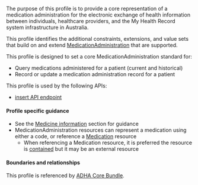 The purpose of this profile is to provide a core representation of a medication administration for the electronic exchange of health information between individuals, healthcare providers, and the My Health Record system infrastructure in Australia.

This profile identifies the additional constraints, extensions, and value sets that build on and extend [MedicationAdministration](http://hl7.org/fhir/R4/medicationadministration.html) that are supported. 

This profile is designed to set a core MedicationAdministration standard for:
* Query medications administered for a patient (current and historical)
* Record or update a medication administration record for a patient

This profile is used by the following APIs:
* [insert API endpoint](StructureDefinition-TBD-1.html)


#### Profile specific guidance
- See the [Medicine information](guidance.html#medicine-information) section for guidance 
- MedicationAdministration resources can represent a medication using either a code, or reference a [Medication](http://hl7.org/fhir/R4/medication.html) resource
  - When referencing a Medication resource, it is preferred the resource is [contained](http://hl7.org/fhir/R4/references.html#contained) but it may be an external resource


#### Boundaries and relationships
This profile is referenced by 
[ADHA Core Bundle](StructureDefinition-dh-bundle-core-1.html). 